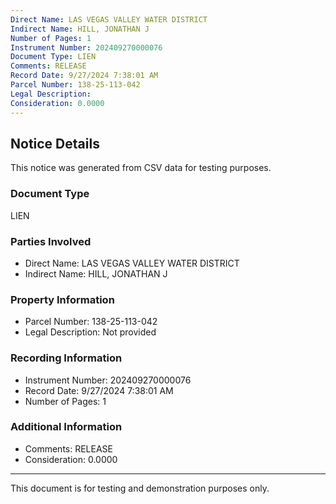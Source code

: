 ```yaml
---
Direct Name: LAS VEGAS VALLEY WATER DISTRICT
Indirect Name: HILL, JONATHAN J
Number of Pages: 1
Instrument Number: 202409270000076
Document Type: LIEN
Comments: RELEASE
Record Date: 9/27/2024 7:38:01 AM
Parcel Number: 138-25-113-042
Legal Description: 
Consideration: 0.0000
---
```


## Notice Details

This notice was generated from CSV data for testing purposes.

### Document Type
LIEN

### Parties Involved
- Direct Name: LAS VEGAS VALLEY WATER DISTRICT
- Indirect Name: HILL, JONATHAN J

### Property Information
- Parcel Number: 138-25-113-042
- Legal Description: Not provided

### Recording Information
- Instrument Number: 202409270000076
- Record Date: 9/27/2024 7:38:01 AM
- Number of Pages: 1

### Additional Information
- Comments: RELEASE
- Consideration: 0.0000

---

This document is for testing and demonstration purposes only.
